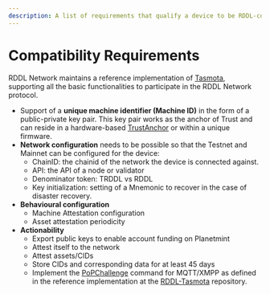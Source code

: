 ```yaml
---
description: A list of requirements that qualify a device to be RDDL-compatible.
---
```


# Compatibility Requirements

RDDL Network maintains a reference implementation of [Tasmota](https://github.com/rddl-network/Tasmota), supporting all the basic functionalities to participate in the RDDL Network protocol.

* Support of a **unique machine identifier (Machine ID)** in the form of a public-private key pair. This key pair works as the anchor of Trust and can reside in a hardware-based [TrustAnchor](../../rddl-compatible-devices/trust-anchor.md) or within a unique firmware.
* **Network configuration** needs to be possible so that the Testnet and Mainnet can be configured for the device:
  * ChainID: the chainid of the network the device is connected against.
  * API: the API of a node or validator
  * Denominator token: TRDDL vs RDDL&#x20;
  * Key initialization: setting of a Mnemonic to recover in the case of disaster recovery.
* **Behavioural configuration**
  * Machine Attestation configuration
  * Asset attestation periodicity
* **Actionability**
  * Export public keys to enable account funding on Planetmint
  * Attest itself to the network
  * Attest assets/CIDs
  * Store CIDs and corresponding data for at least 45 days
  * Implement the [PoPChallenge](https://github.com/rddl-network/Tasmota/blob/rddl-development/tasmota/tasmota\_support/support\_command.ino#L942) command for MQTT/XMPP as defined in the reference implementation at the [RDDL-Tasmota](https://github.com/rddl-network/Tasmota/blob/rddl-development/tasmota/tasmota\_support/support\_command.ino#L942) repository.
